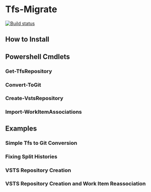 # Tfs-Migrate

[![Build status](https://ci.appveyor.com/api/projects/status/97r3hxl15qufel9u?svg=true)](https://ci.appveyor.com/project/alastairgould/tfs-migrate)

## How to Install

## Powershell Cmdlets

### Get-TfsRepository

### Convert-ToGit

### Create-VstsRepository

### Import-WorkItemAssociations

## Examples

### Simple Tfs to Git Conversion

### Fixing Split Histories

### VSTS Repository Creation

### VSTS Repository Creation and Work Item Reassociation

